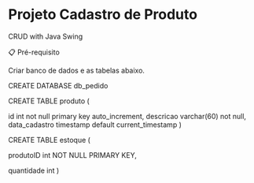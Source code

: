 # Projeto Cadastro de Produto

CRUD with Java Swing

📋 Pré-requisito

Criar banco de dados e as tabelas abaixo.

CREATE DATABASE db_pedido

CREATE TABLE produto (

  id int not null primary key auto_increment,
  descricao varchar(60) not null, 
  data_cadastro timestamp default current_timestamp )
  
CREATE TABLE estoque (

produtoID int NOT NULL PRIMARY KEY,

 quantidade int )

